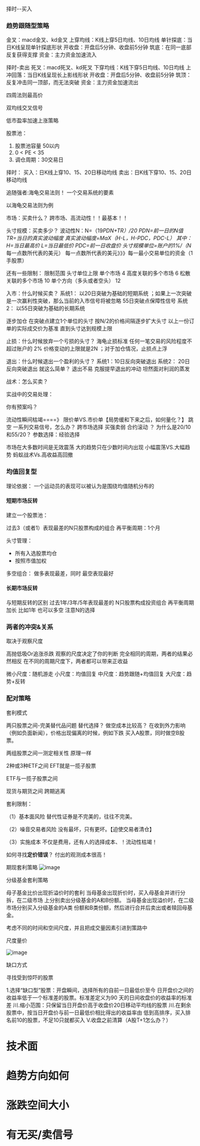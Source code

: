 择时--买入

### 趋势跟随型策略

金叉：macd金叉、kd金叉
上穿均线：K线上穿5日均线、10日均线
单针探底：当日K线呈现单针探底形状
开收盘：开盘后5分钟、收盘前5分钟
筑底：在同一底部反复获得支撑
资金：主力资金加速流入

择时-卖出
死叉：macd死叉、kd死叉
下穿均线：K线下穿5日均线、10日均线
上冲回落：当日K线呈现长上影线形状
开收盘：开盘后5分钟、收盘前5分钟
筑顶：反复冲击同一顶部，而无法突破
资金：主力资金加速流出

四周法则最高价

双均线交叉信号

低市盈率加速上涨策略

股票池：
1. 股票池容量 50以内
2. 0 < PE < 35
3. 调仓周期：30交易日

择时：
买入：日K线上穿10、15、20日移动均线
卖出：日K线下穿10、15、20日移动均线

追随强者:海龟交易法则！
一个交易系统的要素

以海龟交易法则为例

市场：买卖什么？
    跨市场、高流动性！！最基本！！

头寸规模：买卖多少？
    波动性N：N=（19*PDN+TR）/20
    PDN=前一日的N值
    TR=当日的真实波动幅度
    真实波动幅度=MaX（H-L，H-PDC，PDC-L）
    其中：
    H=当日最高价
    L=当日最低价
    PDC=前一日收盘价
    头寸规模单位=账户的1%/（N*每一点数所代表的美元）
    每一点数所代表的美元》》》每一最小交易单位的资金（1手股票）

还有一些限制：
限制范围 头寸单位上限
单个市场 4
高度关联的多个市场 6
松散关联的多个市场 10
单个方向（多头或者空头） 12

入市：什么时候买卖？
   系统1： 以20日突破为基础的短期系统 ；如果上一次突破是一次赢利性突破，那么当前的入市信号将被忽略 55日突破点保障性信号
    系统2： 以55日突破为基础的长期系统

逐步加仓
    在突破点建立1个单位的头寸
    按N/2的价格间隔逐步扩大头寸
    以上一份订单的实际成交价为基准
    直到头寸达到规模上限

止损：什么时候放弃一个亏损的头寸？
    海龟止损标准
    任何一笔交易的风险程度不超过账户的 2%
    价格变动的上限就是2N ；对于加仓情况，止损点上浮

退出：什么时候退出一个盈利的头寸？
    系统1：10日反向突破退出
    系统2： 20日反向突破退出
    就这么简单？
    退出不易
    克服提早退出的冲动
    坦然面对利润的蒸发

战术：怎么买卖？

实战中的交易处理：

你有预案吗？

流动性瞬间枯竭====》 
    限价单VS.市价单【局势缓和下来之后，如何量化？】
跳空
    一系列交易信号，怎么办？
跨市场选择
    买强卖弱
合约滚动
    ？
为什么是20/10和55/20？
    参数选择：经验选择

市场在大多数时间是无效震荡
大的趋势只在少数时间内出现
小幅震荡VS.大幅趋势
蚂蚁战术Vs.高收益高回撤


### 均值回复型

理论依据：
一个运动员的表现可以被认为是围绕均值随机分布的

#### 短期市场反转

建立一个股票池：

过去3（或者1）表现最差的N只股票构成的组合
再平衡周期：1个月

头寸管理：
- 所有入选股票均仓
- 按照市值加权

多空组合：
做多表现最差，同时 最空表现最好

#### 长期市场反转

与短期反转的区别
过去1年/3年/5年表现最差的
N只股票构成投资组合
再平衡周期加长
比如1年
也可以多空
注意N的选择


### 两者的冲突&关系
取决于观察尺度

高抛低吸Or追涨杀跌
观察的尺度决定了你的判断
完全相同的周期，两者的结果必然相反
在不同的周期尺度下，两者都可以带来正收益

微小尺度：随机游走
小尺度：均值回复
中尺度：趋势跟随+均值回复
大尺度：趋势+反转


### 配对策略

套利模式

两只股票之间-完美替代品问题
    替代选择？ 做空成本比较高？ 
    在收到外力影响（例如负面新闻），价格出现偏离的时候，例如下跌
    买入A股票，同时做空B股票。

两组股票之间一测定相关性
    原理一样

2种或3种ETF之间
    EFT就是一揽子股票

ETF与一揽子股票之间


现货与期货之间
    跨期逃离

套利限制：

（1）基本面风险
替代性证券是不完美的，往往不完美。

（2）噪音交易者风险
没有最坏，只有更坏。【迫使交易者清仓】

（3）实施成本
不仅是费用，还有人的选择成本、！流动性枯竭！

如何寻找**定价错误**？ 付出的观测成本很高！

期现套利策略
![image](https://cdn.staticaly.com/gh/neowei1987/blog_assets@main/image.t4k5grsr2io.webp)


分级基金套利策略

母子基金比价出现折溢价时的套利
当母基金出现折价时，买入母基金并进行分拆，在二级市场
上分别卖出分级基金的A和B份额。
当母基金出现溢价时，在二级市场分别买入分级基金的A类
份额和B类份额，然后进行合并后卖出或者赎回母基金。


考虑不同的时间和空间尺度，并且把成交量因素引进到策路中

尺度量价

![image](https://cdn.staticaly.com/gh/neowei1987/blog_assets@main/image.1gkowf2lzh0g.webp)

缺口方式

寻找受到惊吓的股票

1.选择“缺口型”股票：开盘瞬间，选择所有的自前一日最低价至今
日开盘价之间的收益率低于一个标准差的股票。标准差定义为90
天的日间收盘价的收益率的标准差
川.缩小范围：只保留当日开盘价高于收盘价20日移动平均线的股票
川.在剩余股票中，按当日开盘价与前一日最低价相比得出的收益率由
低到高排序，买入排名前10的股票，不足10只就都买入
V.收盘之前清算（A股T+1怎么办？）

# 技术面
# 趋势方向如何
# 涨跌空间大小
# 有无买/卖信号